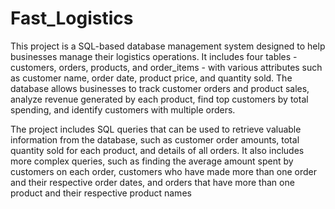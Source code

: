 # Fast_Logistics

This project is a SQL-based database management system designed to help businesses manage their logistics operations. 
It includes four tables - customers, orders, products, and order_items - with various attributes such as customer name, order date, product price, and quantity sold.
The database allows businesses to track customer orders and product sales, analyze revenue generated by each product, find top customers by total spending, and identify customers with multiple orders.

The project includes SQL queries that can be used to retrieve valuable information from the database, such as customer order amounts, total quantity sold for each product, and details of all orders.
It also includes more complex queries, such as finding the average amount spent by customers on each order, 
customers who have made more than one order and their respective order dates, and orders that have more than one product and their respective product names

